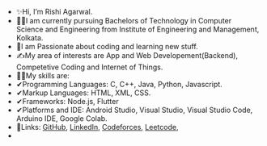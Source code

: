 - ✨Hi, I’m Rishi Agarwal.
- 👨‍🎓I am currently pursuing Bachelors of Technology in Computer Science and Engineering from Institute of Engineering and Management, Kolkata.
- 🥰I am Passionate about coding and learning new stuff.
- ✍My area of interests are App and Web Developement(Backend), Competetive Coding and Internet of Things.
- 🤹‍♀️My skills are:
- ✔Programming Languages: C, C++, Java, Python, Javascript.
- ✔Markup Languages: HTML, XML, CSS.
- ✔Frameworks: Node.js, Flutter
- ✔Platforms and IDE: Android Studio, Visual Studio, Visual Studio Code, Arduino IDE, Google Colab.
- 🔗Links: [GitHub](https://github.com/R58235), [LinkedIn](https://www.linkedin.com/in/rishi-agarwal-992759221/), [Codeforces](https://codeforces.com/profile/riag), [Leetcode](https://leetcode.com/rishi58235/),
- 

<!---
R58235/R58235 is a ✨ special ✨ repository because its `README.md` (this file) appears on your GitHub profile.
You can click the Preview link to take a look at your changes.
--->
